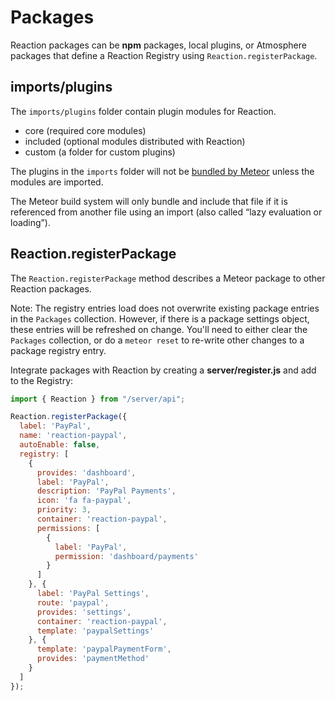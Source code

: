 # Packages

Reaction packages can be **npm** packages, local plugins, or Atmosphere packages that define a Reaction Registry using `Reaction.registerPackage`.

## imports/plugins

The `imports/plugins` folder contain plugin modules for Reaction.

-   core (required core modules)
-   included (optional modules distributed with Reaction)
-   custom (a folder for custom plugins)

The plugins in the `imports` folder will not be [bundled by Meteor](https://guide.meteor.com/structure.html#structuring-imports) unless the modules are imported.

The Meteor build system will only bundle and include that file if it is referenced from another file using an import (also called “lazy evaluation or loading”).

## Reaction.registerPackage

The `Reaction.registerPackage` method describes a Meteor package to other Reaction packages.

Note: The registry entries load does not overwrite existing package entries in the `Packages` collection. However, if there is a package settings object, these entries will be refreshed on change. You'll need to either clear the `Packages` collection, or do a `meteor reset` to re-write other changes to a package registry entry.

Integrate packages with Reaction by creating a **server/register.js** and add to the Registry:

```js
import { Reaction } from "/server/api";

Reaction.registerPackage({
  label: 'PayPal',
  name: 'reaction-paypal',
  autoEnable: false,
  registry: [
    {
      provides: 'dashboard',
      label: 'PayPal',
      description: 'PayPal Payments',
      icon: 'fa fa-paypal',
      priority: 3,
      container: 'reaction-paypal',
      permissions: [
        {
          label: 'PayPal',
          permission: 'dashboard/payments'
        }
      ]
    }, {
      label: 'PayPal Settings',
      route: 'paypal',
      provides: 'settings',
      container: 'reaction-paypal',
      template: 'paypalSettings'
    }, {
      template: 'paypalPaymentForm',
      provides: 'paymentMethod'
    }
  ]
});
```
